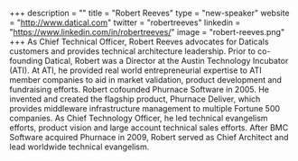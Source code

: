 +++
description = ""
title = "Robert Reeves"
type = "new-speaker"
website = "http://www.datical.com"
twitter = "robertreeves"
linkedin = "https://www.linkedin.com/in/robertreeves/"
image = "robert-reeves.png"
+++
As Chief Technical Officer, Robert Reeves advocates for Daticals customers and provides technical architecture leadership. Prior to co-founding Datical, Robert was a Director at the Austin Technology Incubator (ATI). At ATI, he provided real world entrepreneurial expertise to ATI member companies to aid in market validation, product development and fundraising efforts. Robert cofounded Phurnace Software in 2005. He invented and created the flagship product, Phurnace Deliver, which provides middleware infrastructure management to multiple Fortune 500 companies. As Chief Technology Officer, he led technical evangelism efforts, product vision and large account technical sales efforts. After BMC Software acquired Phurnace in 2009, Robert served as Chief Architect and lead worldwide technical evangelism.